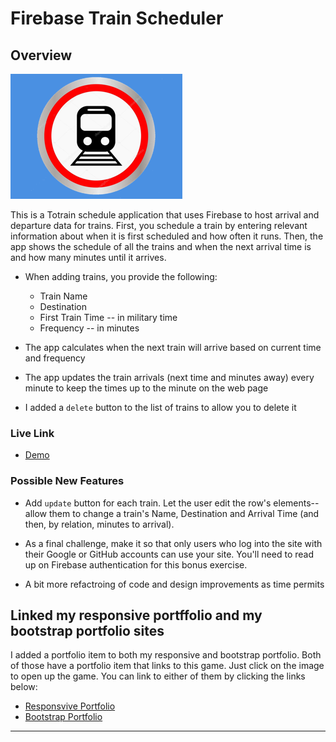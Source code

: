 # Firebase Train Scheduler

## Overview
[![Train Schduler](assets/images/275x200TrainScheduler.png)](https://plinck.github.io/TrainScheduler/)

This is a Totrain schedule application that uses Firebase to host arrival and departure data for trains. First, you schedule a train by entering relevant information about when it is first scheduled and how often it runs.  Then, the app shows the schedule of all the trains and when the next arrival time is and how many minutes until it arrives.
  
* When adding trains, you provide the following:
  * Train Name
  * Destination
  * First Train Time -- in military time
  * Frequency -- in minutes
  
* The app calculates when the next train will arrive based on current time and frequency
* The app updates the train arrivals (next time and minutes away) every minute to keep the times up to the minute on the web page
* I added a `delete` button to the list of trains to allow you to delete it

### Live Link
* [Demo](https://plinck.github.io/TrainScheduler/)
  
### Possible New Features

* Add `update` button for each train. Let the user edit the row's elements-- allow them to change a train's Name, Destination and Arrival Time (and then, by relation, minutes to arrival).

* As a final challenge, make it so that only users who log into the site with their Google or GitHub accounts can use your site. You'll need to read up on Firebase authentication for this bonus exercise.

* A bit more refactroing of code and design improvements as time permits

## Linked my responsive portffolio and my bootstrap portfolio sites

I added a portfolio item to both my responsive and bootstrap portfolio.  Both of those have a portfolio item that links to this game.  Just click on the image to open up the game.  You can link to either of them by clicking the links below:

* [Responsvive Portfolio](https://plinck.github.io/Responsive-Portfolio/portfolio.html)
* [Bootstrap Portfolio](https://plinck.github.io/Bootstrap-Portfolio/portfolio.html)

- - -
